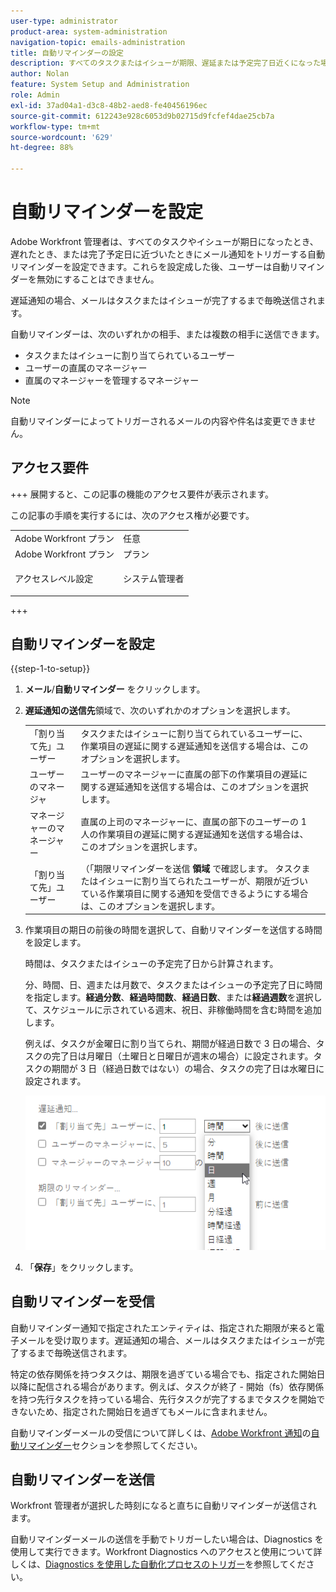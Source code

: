 ```yaml
---
user-type: administrator
product-area: system-administration
navigation-topic: emails-administration
title: 自動リマインダーの設定
description: すべてのタスクまたはイシューが期限、遅延または予定完了日近くになった場合に、メール通知でトリガーに通知するための自動リマインダーを設定できます。
author: Nolan
feature: System Setup and Administration
role: Admin
exl-id: 37ad04a1-d3c8-48b2-aed8-fe40456196ec
source-git-commit: 612243e928c6053d9b02715d9fcfef4dae25cb7a
workflow-type: tm+mt
source-wordcount: '629'
ht-degree: 88%

---
```


# 自動リマインダーを設定

<!--DON'T DELETE, DRAFT OR HIDE THIS ARTICLE. IT IS LINKED TO THE PRODUCT, THROUGH THE CONTEXT SENSITIVE HELP LINKS.-->

Adobe Workfront 管理者は、すべてのタスクやイシューが期日になったとき、遅れたとき、または完了予定日に近づいたときにメール通知をトリガーする自動リマインダーを設定できます。これらを設定成した後、ユーザーは自動リマインダーを無効にすることはできません。

遅延通知の場合、メールはタスクまたはイシューが完了するまで毎晩送信されます。

自動リマインダーは、次のいずれかの相手、または複数の相手に送信できます。

* タスクまたはイシューに割り当てられているユーザー
* ユーザーの直属のマネージャー
* 直属のマネージャーを管理するマネージャー

>[!NOTE]
>
>自動リマインダーによってトリガーされるメールの内容や件名は変更できません。

## アクセス要件

+++ 展開すると、この記事の機能のアクセス要件が表示されます。

この記事の手順を実行するには、次のアクセス権が必要です。

<table style="table-layout:auto"> 
 <col> 
 <col> 
 <tbody> 
  <tr> 
   <td role="rowheader">Adobe Workfront プラン</td> 
   <td>任意</td> 
  </tr> 
  <tr> 
   <td role="rowheader">Adobe Workfront プラン</td> 
   <td>プラン</td> 
  </tr> 
  <tr> 
   <td role="rowheader">アクセスレベル設定</td> 
   <td> <p>システム管理者</p> </td> 
  </tr> 
 </tbody> 
</table>

+++

## 自動リマインダーを設定

{{step-1-to-setup}}

1. **メール**/**自動リマインダー** をクリックします。

1. **遅延通知の送信先**&#x200B;領域で、次のいずれかのオプションを選択します。

   <table>
    <tr>
        <td>「割り当て先」ユーザー</td>
        <td>タスクまたはイシューに割り当てられているユーザーに、作業項目の遅延に関する遅延通知を送信する場合は、このオプションを選択します。</td>
        <td></td>
    </tr>
    <tr>
        <td>ユーザーのマネージャ</td>
        <td>ユーザーのマネージャーに直属の部下の作業項目の遅延に関する遅延通知を送信する場合は、このオプションを選択します。</td>
        <td></td>
    </tr>
    <tr>
        <td>マネージャーのマネージャー</td>
        <td>直属の上司のマネージャーに、直属の部下のユーザーの 1 人の作業項目の遅延に関する遅延通知を送信する場合は、このオプションを選択します。</td>
        <td></td>
    </tr>
    <tr>
        <td>「割り当て先」ユーザー</td>
        <td>（「期限リマインダーを送信 <b> 領域 </b> で確認します。 タスクまたはイシューに割り当てられたユーザーが、期限が近づいている作業項目に関する通知を受信できるようにする場合は、このオプションを選択します。</td>
        <td></td>
    </tr>
   </table>

1. 作業項目の期日の前後の時間を選択して、自動リマインダーを送信する時間を設定します。

   時間は、タスクまたはイシューの予定完了日から計算されます。

   分、時間、日、週または月数で、タスクまたはイシューの予定完了日に時間を指定します。**経過分数**、**経過時間数**、**経過日数**、または&#x200B;**経過週数**&#x200B;を選択して、スケジュールに示されている週末、祝日、非稼働時間を含む時間を追加します。

   例えば、タスクが金曜日に割り当てられ、期間が経過日数で 3 日の場合、タスクの完了日は月曜日（土曜日と日曜日が週末の場合）に設定されます。タスクの期間が 3 日（経過日数ではない）の場合、タスクの完了日は水曜日に設定されます。

   ![ 時間増分 ](assets/time-increments-for-automatic-reminder.png)

1. 「**保存**」をクリックします。

## 自動リマインダーを受信

自動リマインダー通知で指定されたエンティティは、指定された期限が来ると電子メールを受け取ります。遅延通知の場合、メールはタスクまたはイシューが完了するまで毎晩送信されます。

特定の依存関係を持つタスクは、期限を過ぎている場合でも、指定された開始日以降に配信される場合があります。例えば、タスクが終了 - 開始（fs）依存関係を持つ先行タスクを持っている場合、先行タスクが完了するまでタスクを開始できないため、指定された開始日を過ぎてもメールに含まれません。

自動リマインダーメールの受信について詳しくは、[Adobe Workfront 通知](../../../workfront-basics/using-notifications/wf-notifications.md)の[自動リマインダー](../../../workfront-basics/using-notifications/wf-notifications.md#automatic-reminders)セクションを参照してください。

## 自動リマインダーを送信

Workfront 管理者が選択した時刻になると直ちに自動リマインダーが送信されます。

自動リマインダーメールの送信を手動でトリガーしたい場合は、Diagnostics を使用して実行できます。Workfront Diagnostics へのアクセスと使用について詳しくは、[Diagnostics を使用した自動化プロセスのトリガー](../../../administration-and-setup/manage-workfront/run-diagnostics/use-diagnostics-to-trigger-automated-processes.md)を参照してください。

